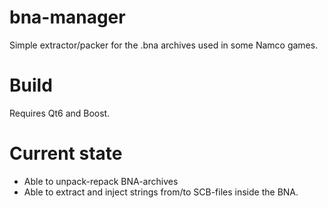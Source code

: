 # bna-manager
Simple extractor/packer for the .bna archives used in some Namco games.

# Build
Requires Qt6 and Boost.

# Current state
* Able to unpack-repack BNA-archives
* Able to extract and inject strings from/to SCB-files inside the BNA.
